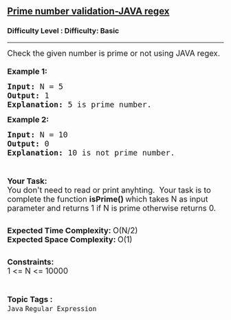 <h2><a href="https://www.geeksforgeeks.org/problems/prime-number-validation-java-regex0450/1?page=4&category=Java&difficulty=Basic&status=unsolved&sortBy=submissions">Prime number validation-JAVA regex</a></h2><h3>Difficulty Level : Difficulty: Basic</h3><hr><div class="problems_problem_content__Xm_eO"><p dir="ltr"><span style="font-size:18px">Check the given number is prime or not using JAVA regex.<br>
<br>
<strong>Example 1:</strong></span></p>

<pre dir="ltr"><span style="font-size:18px"><strong>Input: </strong>N = 5
<strong>Output: </strong>1
<strong>Explanation: </strong>5 is prime number.</span>
</pre>

<p dir="ltr"><span style="font-size:18px"><strong>Example 2:</strong></span></p>

<pre dir="ltr"><span style="font-size:18px"><strong>Input: </strong>N = 10
<strong>Output: </strong>0
<strong>Explanation: </strong>10 is not prime number.</span>
</pre>

<p dir="ltr">&nbsp;</p>

<p dir="ltr"><span style="font-size:18px"><strong>Your Task:</strong><br>
You don't need to read or print anyhting.&nbsp; Your task is to complete the function&nbsp;<strong>isPrime()&nbsp;</strong>which takes N as input parameter and returns 1 if N is prime otherwise returns 0.</span><br>
&nbsp;</p>

<p dir="ltr"><span style="font-size:18px"><strong>Expected Time Complexity:&nbsp;</strong>O(N/2)<br>
<strong>Expected Space Complexity:&nbsp;</strong>O(1)</span><br>
&nbsp;</p>

<p dir="ltr"><span style="font-size:18px"><strong>Constraints:</strong><br>
1 &lt;= N &lt;= 10000</span></p>
</div><br><p><span style=font-size:18px><strong>Topic Tags : </strong><br><code>Java</code>&nbsp;<code>Regular Expression</code>&nbsp;